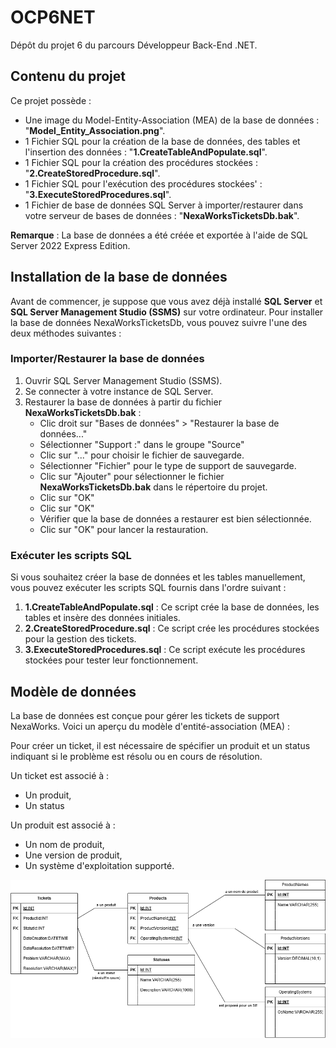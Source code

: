 # OCP6NET
Dépôt du projet 6 du parcours Développeur Back-End .NET.

## Contenu du projet
Ce projet possède :
- Une image du Model-Entity-Association (MEA) de la base de données : "**Model_Entity_Association.png**".
- 1 Fichier SQL pour la création de la base de données, des tables et l'insertion des données : "**1.CreateTableAndPopulate.sql**".
- 1 Fichier SQL pour la création des procédures stockées : "**2.CreateStoredProcedure.sql**".
- 1 Fichier SQL pour l'exécution des procédures stockées' : "**3.ExecuteStoredProcedures.sql**".
- 1 Fichier de base de données SQL Server à importer/restaurer dans votre serveur de bases de données : "**NexaWorksTicketsDb.bak**".

**Remarque** : La base de données a été créée et exportée à l'aide de SQL Server 2022 Express Edition.

## Installation de la base de données

Avant de commencer, je suppose que vous avez déjà installé **SQL Server** et **SQL Server Management Studio (SSMS)** sur votre ordinateur.
Pour installer la base de données NexaWorksTicketsDb, vous pouvez suivre l'une des deux méthodes suivantes :

### Importer/Restaurer la base de données
1. Ouvrir SQL Server Management Studio (SSMS).
2. Se connecter à votre instance de SQL Server.
3. Restaurer la base de données à partir du fichier **NexaWorksTicketsDb.bak** :
   - Clic droit sur "Bases de données" > "Restaurer la base de données..."
   - Sélectionner "Support :" dans le groupe "Source"
   - Clic sur "..." pour choisir le fichier de sauvegarde.
   - Sélectionner "Fichier" pour le type de support de sauvegarde.
   - Clic sur "Ajouter" pour sélectionner le fichier **NexaWorksTicketsDb.bak** dans le répertoire du projet.
   - Clic sur "OK"
   - Clic sur "OK"
   - Vérifier que la base de données a restaurer est bien sélectionnée.
   - Clic sur "OK" pour lancer la restauration.

### Exécuter les scripts SQL
Si vous souhaitez créer la base de données et les tables manuellement, vous pouvez exécuter les scripts SQL fournis dans l'ordre suivant :
1. **1.CreateTableAndPopulate.sql** : Ce script crée la base de données, les tables et insère des données initiales.
2. **2.CreateStoredProcedure.sql** : Ce script crée les procédures stockées pour la gestion des tickets.
3. **3.ExecuteStoredProcedures.sql** : Ce script exécute les procédures stockées pour tester leur fonctionnement.

## Modèle de données

La base de données est conçue pour gérer les tickets de support NexaWorks. Voici un aperçu du modèle d'entité-association (MEA) :

Pour créer un ticket, il est nécessaire de spécifier un produit et un status indiquant si le problème est résolu ou en cours de résolution. 

Un ticket est associé à :
- Un produit,
- Un status

Un produit est associé à :
- Un nom de produit,
- Une version de produit,
- Un système d'exploitation supporté.

![Model Entity Association](Model_Entity_Association.png)